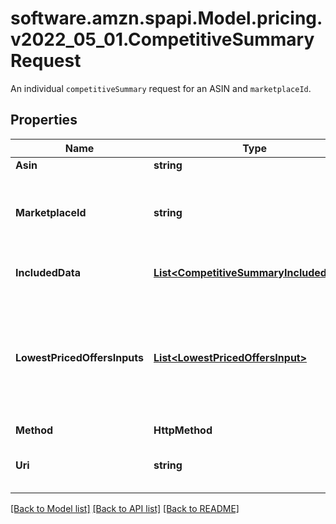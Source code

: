 # software.amzn.spapi.Model.pricing.v2022_05_01.CompetitiveSummaryRequest
An individual `competitiveSummary` request for an ASIN and `marketplaceId`.

## Properties

Name | Type | Description | Notes
------------ | ------------- | ------------- | -------------
**Asin** | **string** | The ASIN of the item. | 
**MarketplaceId** | **string** | The marketplace ID is the globally unique identifier of a marketplace. To find the ID for your marketplace, refer to [Marketplace IDs](https://developer-docs.amazon.com/sp-api/docs/marketplace-ids). | 
**IncludedData** | [**List&lt;CompetitiveSummaryIncludedData&gt;**](CompetitiveSummaryIncludedData.md) | The list of requested competitive pricing data for the product. | 
**LowestPricedOffersInputs** | [**List&lt;LowestPricedOffersInput&gt;**](LowestPricedOffersInput.md) | The list of &#x60;lowestPricedOffersInput&#x60; parameters that are used to build &#x60;lowestPricedOffers&#x60; in the response. This attribute is only valid if &#x60;lowestPricedOffers&#x60; is requested in &#x60;includedData&#x60; | [optional] 
**Method** | **HttpMethod** |  | 
**Uri** | **string** | The URI associated with the individual APIs that are called as part of the batch request. | 

[[Back to Model list]](../README.md#documentation-for-models) [[Back to API list]](../README.md#documentation-for-api-endpoints) [[Back to README]](../README.md)

